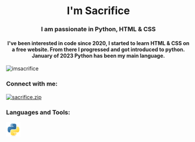 <h1 align="center">I'm Sacrifice</h1>
<h3 align="center">I am passionate in Python, HTML & CSS</h3>
<h4 align="center">I've been interested in code since 2020, I started to learn HTML & CSS on a free website. From there I progressed and got introduced to python. January of 2023 Python has been my main language.</h4>
<p align="left"> <img src="https://komarev.com/ghpvc/?username=imsacrifice&label=Profile%20views&color=0e75b6&style=flat" alt="imsacrifice" /> </p>

<h3 align="left">Connect with me:</h3>
<p align="left">
<a href="https://discord.gg/sacrifice.zip" target="blank"><img align="center" src="https://raw.githubusercontent.com/rahuldkjain/github-profile-readme-generator/master/src/images/icons/Social/discord.svg" alt="sacrifice.zip" height="30" width="40" /></a>
</p>

<h3 align="left">Languages and Tools:</h3>
<p align="left"> <a href="https://www.python.org" target="_blank" rel="noreferrer"> <img src="https://raw.githubusercontent.com/devicons/devicon/master/icons/python/python-original.svg" alt="python" width="40" height="40"/> </a> </p>
